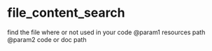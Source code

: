 # file_content_search
find the file where or not used in your code
@param1 resources path
@param2 code or doc path
